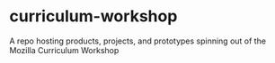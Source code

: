# curriculum-workshop
A repo hosting products, projects, and prototypes spinning out of the Mozilla Curriculum Workshop
